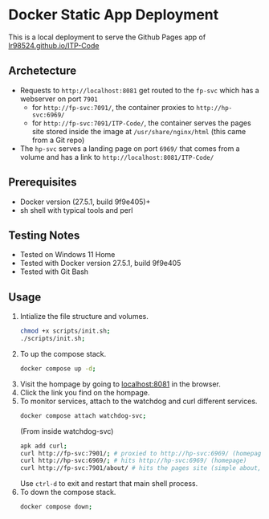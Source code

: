 # Docker Static App Deployment
This is a local deployment to serve the Github Pages app of [lr98524.github.io/ITP-Code](https://lr98524.github.io/ITP-Code)

## Archetecture

- Requests to `http://localhost:8081` get routed to the `fp-svc` which has a webserver on port `7901` 
    - for `http://fp-svc:7091/`, the container proxies to `http://hp-svc:6969/`
    - for `http://fp-svc:7091/ITP-Code/`, the container serves the pages site stored inside the image at `/usr/share/nginx/html` (this came from a Git repo)
- The `hp-svc` serves a landing page on port `6969/` that comes from a volume and has a link to `http://localhost:8081/ITP-Code/`


## Prerequisites
- Docker version (27.5.1, build 9f9e405)+
- sh shell with typical tools and perl
## Testing Notes
- Tested on Windows 11 Home
- Tested with Docker version 27.5.1, build 9f9e405
- Tested with Git Bash

## Usage 
1. Intialize the file structure and volumes.
    ```bash
    chmod +x scripts/init.sh;
    ./scripts/init.sh;
    ```
2. To up the compose stack.
    ```bash
   docker compose up -d;
    ```
3. Visit the hompage by going to [localhost:8081](http://localhost:8081) in the browser.
4. Click the link you find on the hompage. 
5. To monitor services, attach to the watchdog and curl different services.
    ```bash
   docker compose attach watchdog-svc;
    ```
    (From inside watchdog-svc)
    ```bash
   apk add curl;
   curl http://fp-svc:7901/; # proxied to http://hp-svc:6969/ (homepage)
   curl http://hp-svc:6969/; # hits http://hp-svc:6969/ (homepage)
   curl http://fp-svc:7901/about/ # hits the pages site (simple about, will leave in for this, but expect more soon!)
    ```
    Use `ctrl-d` to exit and restart that main shell process.
6. To down the compose stack.
    ```bash
    docker compose down;
    ```